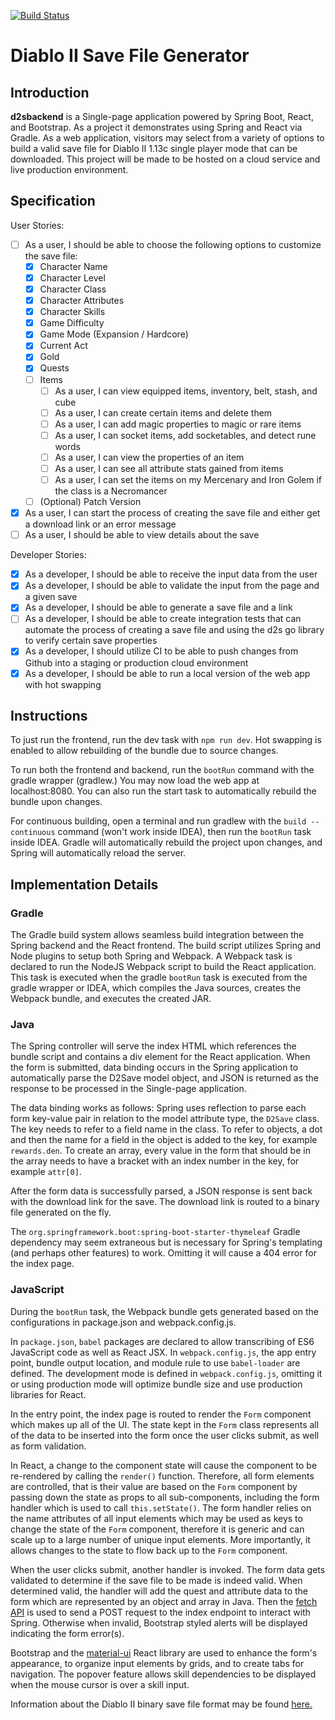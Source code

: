 [![Build Status](https://travis-ci.org/IamTechknow/d2sbackend.svg?branch=master)](https://travis-ci.org/IamTechknow/d2sbackend)
# Diablo II Save File Generator

## Introduction
**d2sbackend** is a Single-page application powered by Spring Boot, React, and Bootstrap. As a project it demonstrates using Spring and React via Gradle.
As a web application, visitors may select from a variety of options to build a valid save file for Diablo II 1.13c single player mode that can be downloaded. This project will be made to be hosted on a cloud service and live production environment.

## Specification
User Stories:
* [ ] As a user, I should be able to choose the following options to customize the save file:
  * [X] Character Name
  * [X] Character Level
  * [X] Character Class
  * [X] Character Attributes
  * [X] Character Skills
  * [X] Game Difficulty
  * [X] Game Mode (Expansion / Hardcore)
  * [X] Current Act
  * [X] Gold
  * [X] Quests
  * [ ] Items
    * [ ] As a user, I can view equipped items, inventory, belt, stash, and cube
    * [ ] As a user, I can create certain items and delete them
    * [ ] As a user, I can add magic properties to magic or rare items
    * [ ] As a user, I can socket items, add socketables, and detect rune words
    * [ ] As a user, I can view the properties of an item
    * [ ] As a user, I can see all attribute stats gained from items
    * [ ] As a user, I can set the items on my Mercenary and Iron Golem if the class is a Necromancer
  * [ ] (Optional) Patch Version
* [X] As a user, I can start the process of creating the save file and either get a download link or an error message
* [ ] As a user, I should be able to view details about the save

Developer Stories:
* [X] As a developer, I should be able to receive the input data from the user
* [X] As a developer, I should be able to validate the input from the page and a given save
* [X] As a developer, I should be able to generate a save file and a link
* [ ] As a developer, I should be able to create integration tests that can automate the process of creating a save file and using the d2s go library to verify certain save properties
* [X] As a developer, I should utilize CI to be able to push changes from Github into a staging or production cloud environment
* [X] As a developer, I should be able to run a local version of the web app with hot swapping

## Instructions
To just run the frontend, run the dev task with `npm run dev`. Hot swapping is enabled to allow rebuilding of the bundle due to source changes.

To run both the frontend and backend, run the `bootRun` command with the gradle wrapper (gradlew.) You may now load the web app at localhost:8080.
You can also run the start task to automatically rebuild the bundle upon changes.

For continuous building, open a terminal and run gradlew with the `build --continuous` command (won't work inside IDEA), 
then run the `bootRun` task inside IDEA. Gradle will automatically rebuild the project upon changes, and Spring will automatically reload
the server.

## Implementation Details

### Gradle
The Gradle build system allows seamless build integration between the Spring backend and the React frontend. 
The build script utilizes Spring and Node plugins to setup both Spring and Webpack. A Webpack task is declared to run the NodeJS Webpack script to build the React application.
This task is executed when the gradle `bootRun` task is executed from the gradle wrapper or IDEA, which compiles the Java sources, creates the Webpack bundle, and executes the created JAR.

### Java
The Spring controller will serve the index HTML which references the bundle script and contains a div element for the React application.
When the form is submitted, data binding occurs in the Spring application to automatically parse the D2Save model object, 
and JSON is returned as the response to be processed in the Single-page application.

The data binding works as follows: Spring uses reflection to parse each form key-value pair in relation to the model attribute type, the `D2Save` class. 
The key needs to refer to a field name in the class. To refer to objects, a dot and then the name for a field in the object is added to the key, for example `rewards.den`.
To create an array, every value in the form that should be in the array needs to have a bracket with an index number in the key, for example `attr[0]`.

After the form data is successfully parsed, a JSON response is sent back with the download link for the save. The download link is routed to a binary file generated on the fly.

The `org.springframework.boot:spring-boot-starter-thymeleaf` Gradle dependency may seem extraneous but is necessary for Spring's templating (and perhaps other features) to work. 
Omitting it will cause a 404 error for the index page.

### JavaScript
During the `bootRun` task, the Webpack bundle gets generated based on the configurations in package.json and webpack.config.js. 

In `package.json`, `babel` packages are declared to allow transcribing of ES6 JavaScript code as well as React JSX.
In `webpack.config.js`, the app entry point, bundle output location, and module rule to use `babel-loader` are defined.
The development mode is defined in `webpack.config.js`, omitting it or using production mode will optimize bundle size and use production libraries for React.

In the entry point, the index page is routed to render the `Form` component which makes up all of the UI. The state kept in the `Form` class represents 
all of the data to be inserted into the form once the user clicks submit, as well as form validation.

In React, a change to the component state will cause the component to be re-rendered by calling the `render()` function. 
Therefore, all form elements are controlled, that is their value are based on the `Form` component by passing down the state as props to all sub-components, including the form handler which is used to call `this.setState()`.
The form handler relies on the name attributes of all input elements which may be used as keys to change the state of the `Form` component, therefore it is generic and can scale up to a large number of unique input elements.
More importantly, it allows changes to the state to flow back up to the `Form` component.

When the user clicks submit, another handler is invoked. The form data gets validated to determine if the save file to be made is indeed valid. 
When determined valid, the handler will add the quest and attribute data to the form which are represented by an object and array in Java. 
Then the [fetch API](https://developer.mozilla.org/en-US/docs/Web/API/Fetch_API) is used to send a POST request to the index endpoint to interact with Spring.
Otherwise when invalid, Bootstrap styled alerts will be displayed indicating the form error(s).

Bootstrap and the [material-ui](https://material-ui.com/) React library are used to enhance the form's appearance, to organize input elements by grids, and to create tabs for navigation. 
The popover feature allows skill dependencies to be displayed when the mouse cursor is over a skill input. 

Information about the Diablo II binary save file format may be found [here.](https://github.com/nokka/d2s)
